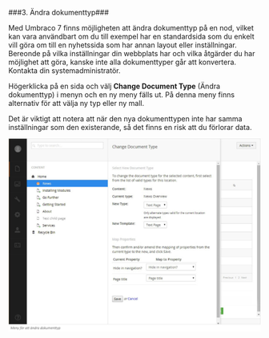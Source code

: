 ###3. Ändra dokumenttyp###

Med Umbraco 7 finns möjligheten att ändra dokumenttyp på en nod, vilket kan vara användbart om du till exempel har en standardsida som du enkelt vill göra om till en nyhetssida som har annan layout eller inställningar. Bereonde på vilka inställningar din webbplats har och vilka åtgärder du har möjlighet att göra, kanske inte alla dokumenttyper går att konvertera. Kontakta din systemadministratör.

Högerklicka på en sida och välj **Change Document Type** (Ändra dokumenttyp) i menyn och en ny meny fälls ut. På denna meny finns alternativ för att välja ny typ eller ny mall. 

Det är viktigt att notera att när den nya dokumenttypen inte har samma inställningar som den existerande, så det finns en risk att du förlorar data.


![Section6.3.jpg](images/Section6.3.jpg)